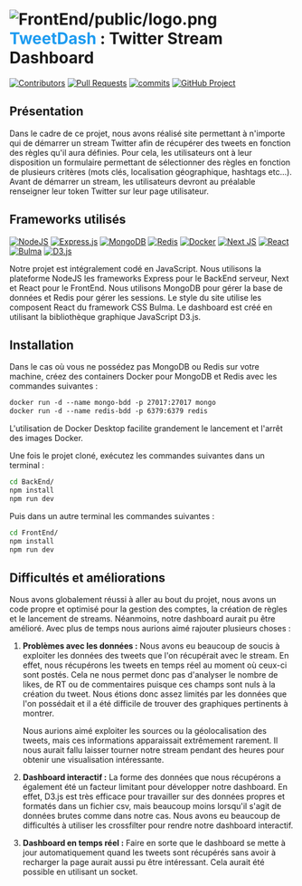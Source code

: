 # **![FrontEnd/public/logo.png](FrontEnd/public/favicon.ico) <span style="color: #1d9bf0">TweetDash</span> : Twitter Stream Dashboard**

[![Contributors](https://img.shields.io/github/contributors/xerox123dshdhwx/projetInfo734StreamTwitter)](https://github.com/xerox123dshdhwx/projetInfo734StreamTwitter/graphs/contributors)
[![Pull Requests](https://img.shields.io/github/issues-pr-closed/xerox123dshdhwx/projetInfo734StreamTwitter)](https://github.com/xerox123dshdhwx/projetInfo734StreamTwitter/pulls?q=is%3Apr+is%3Aclosed)
[![commits](https://badgen.net/github/commits/xerox123dshdhwx/projetInfo734StreamTwitter/main)](https://github.com/xerox123dshdhwx/projetInfo734StreamTwitter/commits/main)
[![GitHub Project](https://img.shields.io/badge/GitHub_Project-%23121011.svg?&logo=github&logoColor=white)](https://github.com/users/xerox123dshdhwx/projects/2)



## Présentation

Dans le cadre de ce projet, nous avons réalisé site permettant à n'importe qui de démarrer un stream Twitter afin de récupérer des tweets en fonction des règles qu'il aura définies. Pour cela, les utilisateurs ont à leur disposition un formulaire permettant de sélectionner des règles en fonction de plusieurs critères (mots clés, localisation géographique, hashtags etc...). Avant de démarrer un stream, les utilisateurs devront au préalable renseigner leur token Twitter sur leur page utilisateur.


## Frameworks utilisés

[![NodeJS](https://img.shields.io/badge/node.js-6DA55F?style=for-the-badge&logo=node.js&logoColor=white)](https://nodejs.org/en/)
[![Express.js](https://img.shields.io/badge/express.js-%23404d59.svg?style=for-the-badge&logo=express&logoColor=%2361DAFB)](https://expressjs.com/fr/)
[![MongoDB](https://img.shields.io/badge/MongoDB-%234ea94b.svg?style=for-the-badge&logo=mongodb&logoColor=white)](https://www.mongodb.com/fr-fr)
[![Redis](https://img.shields.io/badge/redis-%23DD0031.svg?style=for-the-badge&logo=redis&logoColor=white)](https://redis.io/)
[![Docker](https://img.shields.io/badge/docker-%230db7ed.svg?style=for-the-badge&logo=docker&logoColor=white)](https://www.docker.com/products/docker-desktop/)
[![Next JS](https://img.shields.io/badge/Next-black?style=for-the-badge&logo=next.js&logoColor=white)](https://nextjs.org/)
[![React](https://img.shields.io/badge/react-%2320232a.svg?style=for-the-badge&logo=react&logoColor=%2361DAFB)](https://fr.reactjs.org/)
[![Bulma](https://img.shields.io/badge/react_bulma-8a4d76?style=for-the-badge&logo=bulma&logoColor=white)](https://react-bulma.dev/en)
[![D3.js](https://img.shields.io/static/v1?style=for-the-badge&message=D3.js&color=222222&logo=D3.js&logoColor=F9A03C&label=)](https://d3js.org/)


Notre projet est intégralement codé en JavaScript. Nous utilisons la plateforme NodeJS les frameworks Express pour le BackEnd serveur, Next et React pour le FrontEnd. Nous utilisons MongoDB pour gérer la base de données et Redis pour gérer les sessions. Le style du site utilise les composent React du framework CSS Bulma. Le dashboard est créé en utilisant la bibliothèque graphique JavaScript D3.js.


## Installation

Dans le cas où vous ne possédez pas MongoDB ou Redis sur votre machine, créez des containers Docker pour MongoDB et Redis avec les commandes suivantes :

```dockerfile
docker run -d --name mongo-bdd -p 27017:27017 mongo
docker run -d --name redis-bdd -p 6379:6379 redis
```
L'utilisation de Docker Desktop facilite grandement le lancement et l'arrêt des images Docker.

Une fois le projet cloné, exécutez les commandes suivantes dans un terminal :

```bash
cd BackEnd/
npm install
npm run dev
```
Puis dans un autre terminal les commandes suivantes : 

```bash
cd FrontEnd/
npm install
npm run dev
```

## Difficultés et améliorations

Nous avons globalement réussi à aller au bout du projet, nous avons un code propre et optimisé pour la gestion des comptes, la création de règles et le lancement de streams. Néanmoins, notre dashboard aurait pu être amélioré. Avec plus de temps nous aurions aimé rajouter plusieurs choses :
1. **Problèmes avec les données :** Nous avons eu beaucoup de soucis à exploiter les données des tweets que l'on récupérait avec le stream. En effet, nous récupérons les tweets en temps réel au moment où ceux-ci sont postés. Cela ne nous permet donc pas d'analyser le nombre de likes, de RT ou de commentaires puisque ces champs sont nuls à la création du tweet. Nous étions donc assez limités par les données que l'on possédait et il a été difficile de trouver des graphiques pertinents à montrer.

    Nous aurions aimé exploiter les sources ou la géolocalisation des tweets, mais ces informations apparaissait extrêmement rarement. Il nous aurait fallu laisser tourner notre stream pendant des heures pour obtenir une visualisation intéressante.


2. **Dashboard interactif :** La forme des données que nous récupérons a également été un facteur limitant pour développer notre dashboard. En effet, D3.js est très efficace pour travailler sur des données propres et formatés dans un fichier csv, mais beaucoup moins lorsqu'il s'agit de données brutes comme dans notre cas. Nous avons eu beaucoup de difficultés à utiliser les crossfilter pour rendre notre dashboard interactif.


3. **Dashboard en temps réel :** Faire en sorte que le dashboard se mette à jour automatiquement quand les tweets sont récupérés sans avoir à recharger la page aurait aussi pu être intéressant. Cela aurait été possible en utilisant un socket.
